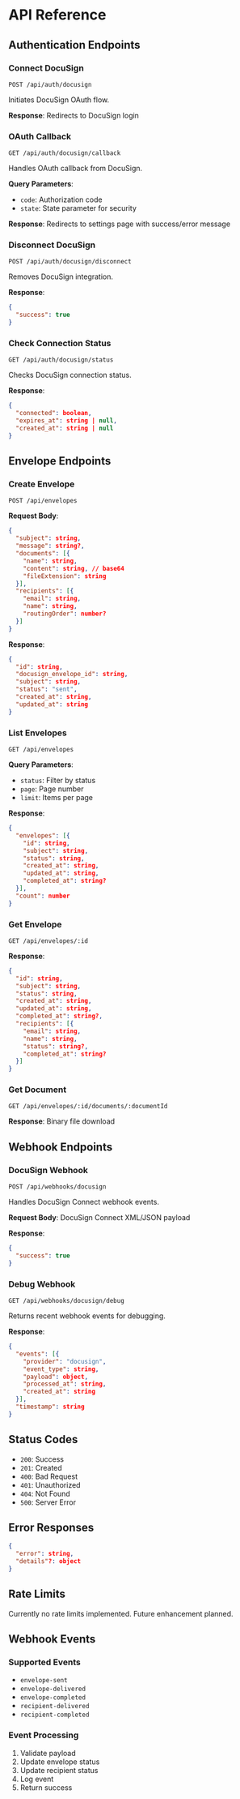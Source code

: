 # API Reference

## Authentication Endpoints

### Connect DocuSign
```http
POST /api/auth/docusign
```
Initiates DocuSign OAuth flow.

**Response**: Redirects to DocuSign login

### OAuth Callback
```http
GET /api/auth/docusign/callback
```
Handles OAuth callback from DocuSign.

**Query Parameters**:
- `code`: Authorization code
- `state`: State parameter for security

**Response**: Redirects to settings page with success/error message

### Disconnect DocuSign
```http
POST /api/auth/docusign/disconnect
```
Removes DocuSign integration.

**Response**:
```json
{
  "success": true
}
```

### Check Connection Status
```http
GET /api/auth/docusign/status
```
Checks DocuSign connection status.

**Response**:
```json
{
  "connected": boolean,
  "expires_at": string | null,
  "created_at": string | null
}
```

## Envelope Endpoints

### Create Envelope
```http
POST /api/envelopes
```

**Request Body**:
```json
{
  "subject": string,
  "message": string?,
  "documents": [{
    "name": string,
    "content": string, // base64
    "fileExtension": string
  }],
  "recipients": [{
    "email": string,
    "name": string,
    "routingOrder": number?
  }]
}
```

**Response**:
```json
{
  "id": string,
  "docusign_envelope_id": string,
  "subject": string,
  "status": "sent",
  "created_at": string,
  "updated_at": string
}
```

### List Envelopes
```http
GET /api/envelopes
```

**Query Parameters**:
- `status`: Filter by status
- `page`: Page number
- `limit`: Items per page

**Response**:
```json
{
  "envelopes": [{
    "id": string,
    "subject": string,
    "status": string,
    "created_at": string,
    "updated_at": string,
    "completed_at": string?
  }],
  "count": number
}
```

### Get Envelope
```http
GET /api/envelopes/:id
```

**Response**:
```json
{
  "id": string,
  "subject": string,
  "status": string,
  "created_at": string,
  "updated_at": string,
  "completed_at": string?,
  "recipients": [{
    "email": string,
    "name": string,
    "status": string?,
    "completed_at": string?
  }]
}
```

### Get Document
```http
GET /api/envelopes/:id/documents/:documentId
```

**Response**: Binary file download

## Webhook Endpoints

### DocuSign Webhook
```http
POST /api/webhooks/docusign
```
Handles DocuSign Connect webhook events.

**Request Body**: DocuSign Connect XML/JSON payload

**Response**:
```json
{
  "success": true
}
```

### Debug Webhook
```http
GET /api/webhooks/docusign/debug
```
Returns recent webhook events for debugging.

**Response**:
```json
{
  "events": [{
    "provider": "docusign",
    "event_type": string,
    "payload": object,
    "processed_at": string,
    "created_at": string
  }],
  "timestamp": string
}
```

## Status Codes

- `200`: Success
- `201`: Created
- `400`: Bad Request
- `401`: Unauthorized
- `404`: Not Found
- `500`: Server Error

## Error Responses

```json
{
  "error": string,
  "details"?: object
}
```

## Rate Limits

Currently no rate limits implemented. Future enhancement planned.

## Webhook Events

### Supported Events
- `envelope-sent`
- `envelope-delivered`
- `envelope-completed`
- `recipient-delivered`
- `recipient-completed`

### Event Processing
1. Validate payload
2. Update envelope status
3. Update recipient status
4. Log event
5. Return success
